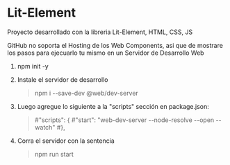 # Lit-Element
Proyecto desarrollado con la libreria Lit-Element, HTML, CSS, JS

GitHub no soporta el Hosting de los Web Components, asi que de mostrare los pasos para ejecuarlo tu mismo en un Servidor de Desarrollo Web

1. npm init -y
2. Instale el servidor de desarrollo
    > npm i --save-dev @web/dev-server
3. Luego agregue lo siguiente a la "scripts" sección en package.json:    
    > #"scripts": {
    > #"start": "web-dev-server --node-resolve --open --watch"
    > #},
     
4. Corra el servidor con la sentencia 
    > npm run start
